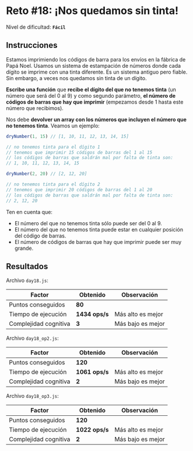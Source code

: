 # Reto #18: ¡Nos quedamos sin tinta!

Nivel de dificultad: **`Fácil`**

## Instrucciones

Estamos imprimiendo los códigos de barra para los envíos en la fábrica de Papá Noel. Usamos un sistema de estampación de números donde cada dígito se imprime con una tinta diferente. Es un sistema antiguo pero fiable. Sin embargo, a veces nos quedamos sin tinta de un dígito.

**Escribe una función** que **recibe el dígito del que no tenemos tinta** (un número que será del 0 al 9) y como segundo parámetro, **el número de códigos de barras que hay que imprimir** (empezamos desde 1 hasta este número que recibimos).

Nos debe **devolver un array con los números que incluyen el número que no tenemos tinta**. Veamos un ejemplo:

``` javascript
dryNumber(1, 15) // [1, 10, 11, 12, 13, 14, 15]

// no tenemos tinta para el dígito 1
// tenemos que imprimir 15 códigos de barras del 1 al 15
// los códigos de barras que saldrán mal por falta de tinta son:
// 1, 10, 11, 12, 13, 14, 15

dryNumber(2, 20) // [2, 12, 20]

// no tenemos tinta para el dígito 2
// tenemos que imprimir 20 códigos de barras del 1 al 20
// los códigos de barras que saldrán mal por falta de tinta son:
// 2, 12, 20
```

Ten en cuenta que:

* El número del que no tenemos tinta sólo puede ser del 0 al 9.
* El número del que no tenemos tinta puede estar en cualquier posición del código de barras.
* El número de códigos de barras que hay que imprimir puede ser muy grande.

## Resultados

Archivo `day18.js`:

| Factor | Obtenido | Observación |
| ------ | ------ | ------ |
| Puntos conseguidos | **80** |  |
| Tiempo de ejecución | **1434 ops/s** | Más alto es mejor
| Complejidad cognitiva | **3** | Más bajo es mejor

Archivo `day18_op2.js`:

| Factor | Obtenido | Observación |
| ------ | ------ | ------ |
| Puntos conseguidos | **120** |  |
| Tiempo de ejecución | **1061 ops/s** | Más alto es mejor
| Complejidad cognitiva | **2** | Más bajo es mejor

Archivo `day18_op3.js`:

| Factor | Obtenido | Observación |
| ------ | ------ | ------ |
| Puntos conseguidos | **120** |  |
| Tiempo de ejecución | **1022 ops/s** | Más alto es mejor
| Complejidad cognitiva | **2** | Más bajo es mejor
